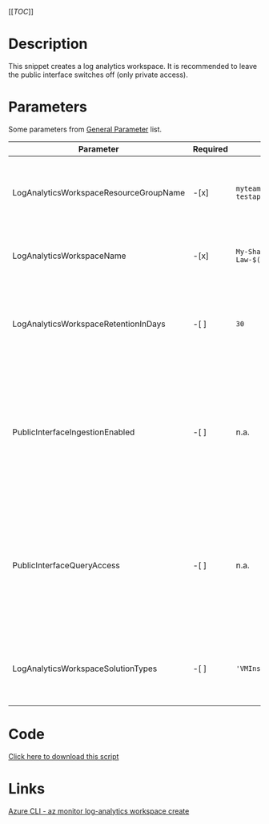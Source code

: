 [[_TOC_]]

# Description
This snippet creates a log analytics workspace. It is recommended to leave the public interface switches off (only private access).

# Parameters
Some parameters from [General Parameter](/Azure/Azure-CLI-Snippets) list.

| Parameter | Required | Example Value | Description |
|--|--|--|--|
| LogAnalyticsWorkspaceResourceGroupName | -[x] | `myteam-testapi-$(Release.EnvironmentName)` | The name of the resourcegroup you want your log analytics workspace to be created in |
| LogAnalyticsWorkspaceName | -[x] | `My-Shared-Law-$(Release.EnvironmentName)` | The name you want to use for your log analytics-workspace.  |
| LogAnalyticsWorkspaceRetentionInDays | -[ ] | `30` | OPTIONAL: The retention in days for the log analytics workspace. NOTE: The default value is 30 days.  |
| PublicInterfaceIngestionEnabled | -[ ] | n.a. | If you pass this switch (without value), public access for ingestion data will be enabled for this log analytics workspace (you still need to be authenticated). |
| PublicInterfaceQueryAccess | -[ ] | n.a. | If you pass this switch (without value), public access for querying data will be enabled for this log analytics workspace (you still need to be authenticated). |
| LogAnalyticsWorkspaceSolutionTypes | -[ ] | `'VMInsights', 'AlertManagement'` | The solutions that can be added to the log analytics workspace can be added here. |

# Code
[Click here to download this script](../../../../src/Log-Analytics-Workspace/Create-Log-Analytics-Workspace.ps1)

# Links

[Azure CLI - az monitor log-analytics workspace create](https://docs.microsoft.com/en-us/cli/azure/monitor/log-analytics/workspace?view=azure-cli-latest#az_monitor_log_analytics_workspace_create)
